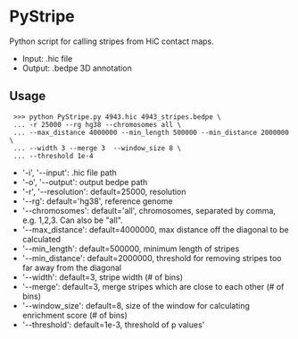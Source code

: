 # PyStripe
Python script for calling stripes from HiC contact maps.
- Input: .hic file
- Output: .bedpe 3D annotation

## Usage

```config
 >>> python PyStripe.py 4943.hic 4943_stripes.bedpe \
 ... -r 25000 --rg hg38 --chromosomes all \
 ... --max_distance 4000000 --min_length 500000 --min_distance 2000000 \
 ... --width 3 --merge 3  --window_size 8 \
 ... --threshold 1e-4
 ```


- '-i', '--input': .hic file path
- '-o', '--output': output bedpe path
- '-r', '--resolution': default=25000, resolution
- '--rg': default='hg38', reference genome
- '--chromosomes': default='all', chromosomes, separated by comma, e.g. 1,2,3. Can also be "all".
- '--max_distance': default=4000000, max distance off the diagonal to be calculated
- '--min_length': default=500000, minimum length of stripes
- '--min_distance': default=2000000, threshold for removing stripes too far away from the diagonal
- '--width': default=3, stripe width (# of bins)
- '--merge': default=3, merge stripes which are close to each other (# of bins)
- '--window_size': default=8, size of the window for calculating enrichment score (# of bins)
- '--threshold': default=1e-3, threshold of p values'

